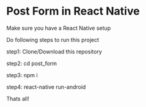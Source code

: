 # Post Form in React Native

Make sure you have a React Native setup

Do following steps to run this project

step1: Clone/Download this repository

step2: cd post_form

step3: npm i

step4: react-native run-android


Thats all!
